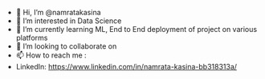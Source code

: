 - 👋 Hi, I’m @namratakasina
- 👀 I’m interested in Data Science
- 🌱 I’m currently learning ML, End to End deployment of project on various platforms
- 💞️ I’m looking to collaborate on 
- 📫 How to reach me :
- LinkedIn: https://www.linkedin.com/in/namrata-kasina-bb318313a/

<!---
namratakasina/namratakasina is a ✨ special ✨ repository because its `README.md` (this file) appears on your GitHub profile.
You can click the Preview link to take a look at your changes.
--->
